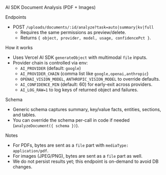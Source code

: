 AI SDK Document Analysis (PDF + Images)

Endpoints
- POST `/uploads/documents/:id/analyze?task=auto|summary|kv|full`
  - Requires the same permissions as preview/delete.
  - Returns `{ object, provider, model, usage, confidencePct }`.

How it works
- Uses Vercel AI SDK `generateObject` with multimodal `file` inputs.
- Provider chain is controlled via env:
  - `AI_PROVIDER` (default: `google`)
  - `AI_PROVIDER_CHAIN` (comma list like `google,openai,anthropic`)
  - `OPENAI_VISION_MODEL`, `ANTHROPIC_VISION_MODEL` to override defaults.
  - `AI_CONFIDENCE_MIN` (default: 60) for early-exit across providers.
  - `AI_LOG_RAW=1` to log keys of returned object and failures.

Schema
- Generic schema captures summary, key/value facts, entities, sections, and tables.
- You can override the schema per-call in code if needed (`analyzeDocument({ schema })`).

Notes
- For PDFs, bytes are sent as a `file` part with `mediaType: application/pdf`.
- For images (JPEG/PNG), bytes are sent as a `file` part as well.
- We do not persist results yet; this endpoint is on-demand to avoid DB changes.

